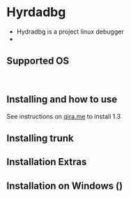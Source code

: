 # Hyrdadbg


* Hydradbg is a project linux debugger
* 

## Supported OS

<pre>

</pre>

## Installing and how to use

See instructions on [qira.me](http://qira.me/) to install 1.3

## Installing trunk



## Installation Extras






## Installation on Windows ()



